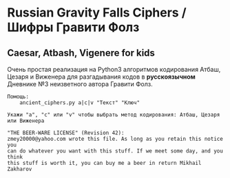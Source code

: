 # Russian Gravity Falls Ciphers / Шифры Гравити Фолз
## Caesar, Atbash, Vigenere for kids

Очень простая реализация на Python3 алгоритмов кодирования Атбаш, Цезаря и Виженера для разгадывания кодов в **русскоязычном** Дневнике №3 неизветного автора Гравити Фолз.

```
Помощь:
	ancient_ciphers.py a|c|v "Текст" "Ключ"

Укажи "а", "c" или "v" чтобы выбрать метод кодирования: Атбаш, Цезаря или Виженера
```

```
"THE BEER-WARE LICENSE" (Revision 42):
zmey20000@yahoo.com wrote this file. As long as you retain this notice you
can do whatever you want with this stuff. If we meet some day, and you think
this stuff is worth it, you can buy me a beer in return Mikhail Zakharov
```
